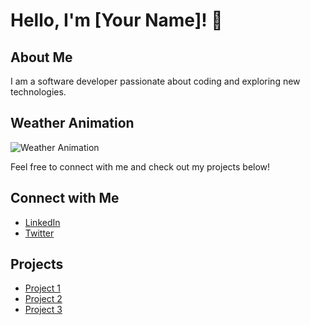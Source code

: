 # Hello, I'm [Your Name]! 👋

## About Me
I am a software developer passionate about coding and exploring new technologies.

## Weather Animation

![Weather Animation](https://path/to/your/animated/weather/gif.gif)

Feel free to connect with me and check out my projects below!

## Connect with Me
- [LinkedIn](https://www.linkedin.com/in/yourprofile)
- [Twitter](https://twitter.com/yourhandle)

## Projects
- [Project 1](https://github.com/yourusername/project1)
- [Project 2](https://github.com/yourusername/project2)
- [Project 3](https://github.com/yourusername/project3)
